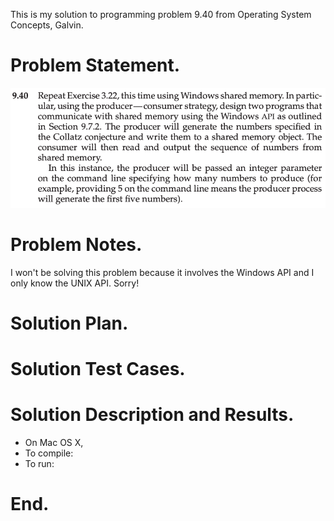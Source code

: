 This is my solution to programming problem 9.40 from Operating System Concepts, Galvin.

Problem Statement.
===


![](imgs/img0.png)


Problem Notes.
===

I won't be solving this problem because it involves the Windows API and I only know the UNIX API. Sorry!

Solution Plan.
===

Solution Test Cases.
===

Solution Description and Results.
===

- On Mac OS X,
- To compile:
- To run:

End.
===
